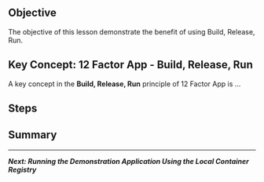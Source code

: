 ## Objective
The objective of this lesson demonstrate the benefit of using Build, Release, Run.

## Key Concept: 12 Factor App - Build, Release, Run
A key concept in the **Build, Release, Run** principle of 12 Factor App is ...


## Steps


## Summary

---

***Next: Running the Demonstration Application Using the Local Container Registry***




